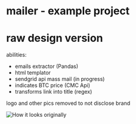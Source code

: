 # mailer - example project
# raw design version

abilities:
- emails extractor (Pandas) 
- html templator
- sendgrid api mass mail (in progress)
- indicates BTC price (CMC Api)
- transforms link into title (regex) 

logo and other pics removed to not disclose brand

![How it looks originally](https://i.imgur.com/yCOfM1a.png)

